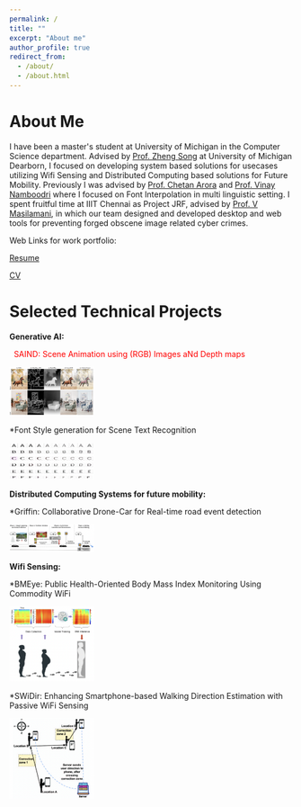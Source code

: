 ```yaml
---
permalink: /
title: ""
excerpt: "About me"
author_profile: true
redirect_from: 
  - /about/
  - /about.html
---
```


About Me
======

I have been a  master's student at University of Michigan in the Computer Science department. Advised by [Prof. Zheng Song](https://umdearborn.edu/people-um-dearborn/zheng-song) at University of Michigan Dearborn, I focused on developing system based solutions for usecases utilizing Wifi Sensing and Distributed Computing based solutions for Future Mobility. Previously I was advised by [Prof. Chetan Arora](https://www.cse.iitd.ac.in/~chetan/) and [Prof. Vinay Namboodri](https://vinaypn.github.io) where I focused on Font Interpolation in multi linguistic setting.
I spent fruitful time at IIIT Chennai as Project JRF, advised by [Prof. V Masilamani](https://www.iiitdm.ac.in/people/faculty/masila@iiitdm.ac.in), in which our team designed and developed desktop and web tools for preventing forged obscene image related cyber crimes. 

Web Links for work portfolio:

[Resume](https://drive.google.com/file/d/1S4DCs-e5daRELRfqEjJPbFkjNlEhRwex/view?usp=share_link)

[CV](https://drive.google.com/file/d/1CfEzSRm9qq0q56GY-pWFhLHzBt1oCyKK/view?usp=share_link)


Selected Technical Projects
===============

**Generative AI:**

  <span style="color:red">&nbsp;&nbsp;SAIND: Scene Animation using (RGB) Images aNd Depth maps</span>

  

  <div align="left">
  <img src="saind.png" width="30%" height="50%">
  </div>
  
  *Font Style generation for Scene Text Recognition

  <div align="left">
  <img src="fontStyleTransfer.png" width="30%" height="50%">
  </div>

**Distributed Computing Systems for future mobility:**
  
  *Griffin: Collaborative Drone-Car for Real-time road event detection

  <div align="left">
  <img src="griffin.png" width="30%" height="50%">
  </div>

**Wifi Sensing:**
  
  *BMEye: Public Health-Oriented Body Mass Index Monitoring Using Commodity WiFi

  <div align="left">
  <img src="bmeye.png" width="30%" height="50%">
  </div>

  *SWiDir: Enhancing Smartphone-based Walking Direction Estimation with Passive WiFi Sensing

  <div align="left">
  <img src="swidir.png" width="30%" height="50%">
  </div>
